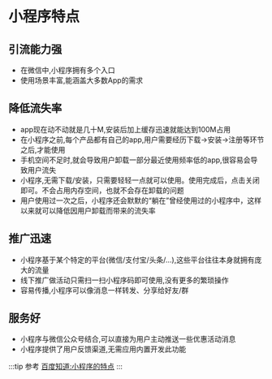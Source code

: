 # 小程序特点
## 引流能力强
* 在微信中,小程序拥有多个入口
* 使用场景丰富,能涵盖大多数App的需求

## 降低流失率
* app现在动不动就是几十M,安装后加上缓存迅速就能达到100M占用
* 在小程序之前,每个产品都有自己的app,用户需要经历下载->安装->注册等环节之后,才能使用
* 手机空间不足时,就会导致用户卸载一部分最近使用频率低的app,很容易会导致用户流失
* 小程序,无需下载/安装，只需要轻轻一点就可以使用。使用完成后，点击关闭即可。不会占用内存空间，也就不会存在卸载的问题
* 用户使用过一次之后，小程序还会默默的“躺在”曾经使用过的小程序中，这样以来就可以降低因用户卸载而带来的流失率

## 推广迅速
* 小程序基于某个特定的平台(微信/支付宝/头条/...),这些平台往往本身就拥有庞大的流量
* 线下推广做活动只需扫一扫小程序码即可使用,没有更多的繁琐操作
* 容易传播,小程序可以像消息一样转发、分享给好友/群

## 服务好
* 小程序与微信公众号结合,可以直接为用户主动推送一些优惠活动消息
* 小程序提供了用户反馈渠道,无需应用内置开发此功能

:::tip 参考
[百度知道:小程序的特点](https://zhidao.baidu.com/question/461407080721331845.html)
:::

<tongji/>